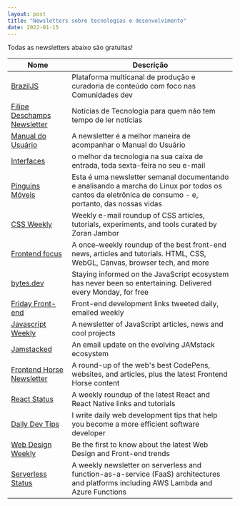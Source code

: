 ```yaml
---
layout: post
title: "Newsletters sobre tecnologias e desenvolvimento"
date: 2022-01-15
---
```


Todas as newsletters abaixo são gratuitas!

| Nome             |  Descrição |
|------------------|------------|
|[BrazilJS](https://www.braziljs.org/) | Plataforma multicanal de produção e curadoria de conteúdo com foco nas Comunidades dev |  [https://www.braziljs.org/] |
|[Filipe Deschamps Newsletter](https://filipedeschamps.com.br/newsletter) | Notícias de Tecnologia para quem não tem tempo de ler notícias |
|[Manual do Usuário](https://manualdousuario.net/acompanhe/) | A newsletter é a melhor maneira de acompanhar o Manual do Usuário |
|[Interfaces](https://www.interfaces.news/) | o melhor da tecnologia na sua caixa de entrada, toda sexta-feira no seu e-mail |
|[Pinguins Móveis](https://buttondown.email/pinguinsmoveis) | Esta é uma newsletter semanal documentando e analisando a marcha do Linux por todos os cantos da eletrônica de consumo - e, portanto, das nossas vidas |
|[CSS Weekly](https://css-weekly.com/) | Weekly e-mail roundup of CSS articles, tutorials, experiments, and tools curated by Zoran Jambor |
|[Frontend focus](https://frontendfoc.us/) | A once–weekly roundup of the best front-end news, articles and tutorials. HTML, CSS, WebGL, Canvas, browser tech, and more |
|[bytes.dev](https://bytes.dev/?x=478660080&ck_subscriber_id=478660080) | Staying informed on the JavaScript ecosystem has never been so entertaining. Delivered every Monday, for free |
|[Friday Front-end](https://www.getrevue.co/profile/fridayfrontend) | Front-end development links tweeted daily, emailed weekly |
|[Javascript Weekly](https://javascriptweekly.com/) | A newsletter of JavaScript articles, news and cool projects |
|[Jamstacked](https://jamstack.email) | An email update on the evolving JAMstack ecosystem |
|[Frontend Horse Newsletter](https://www.getrevue.co/profile/frontendhorse) | A round-up of the web's best CodePens, websites, and articles, plus the latest Frontend Horse content |
|[React Status](https://react.statuscode.com/) | A weekly roundup of the latest React and React Native links and tutorials |
|[Daily Dev Tips](https://daily-dev-tips.com/) | I write daily web development tips that help you become a more efficient software developer |
|[Web Design Weekly](https://web-design-weekly.com/) | Be the first to know about the latest Web Design and Front-end trends  |
|[Serverless Status](https://serverless.email/) | A weekly newsletter on serverless and function-as-a-service (FaaS) architectures and platforms including AWS Lambda and Azure Functions |
